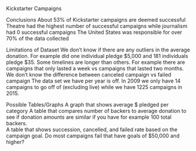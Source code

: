  Kickstarter Campaigns

Conclusions
About 53% of Kickstarter campaigns are deemed successful
Theatre had the highest number of successful campaigns while journalism had 0 successful campaigns
The United States was responsible for over 70% of the data collected


Limitations of Dataset
We don’t know if there are any outliers in the average donation. For example did one individual pledge $5,000  and 181 individuals pledge $35.
Some timelines are longer than others. For example there are campaigns that only lasted a week vs campaigns that lasted two months.
We don’t know the difference between canceled campaign vs failed campaign
The data set we have per year is off. In 2009 we only have 14 campaigns to go off of (excluding live) while we have 1225 campaigns in 2015.

Possible Tables/Graphs
A graph that shows average $ pledged per category 
A table that compares number of backers to average donation to see if donation amounts are similar if you have for example 100 total backers.  
A table that shows succession, cancelled, and failed rate based on the campaign goal. Do most campaigns fail that have goals of $50,000 and higher?





